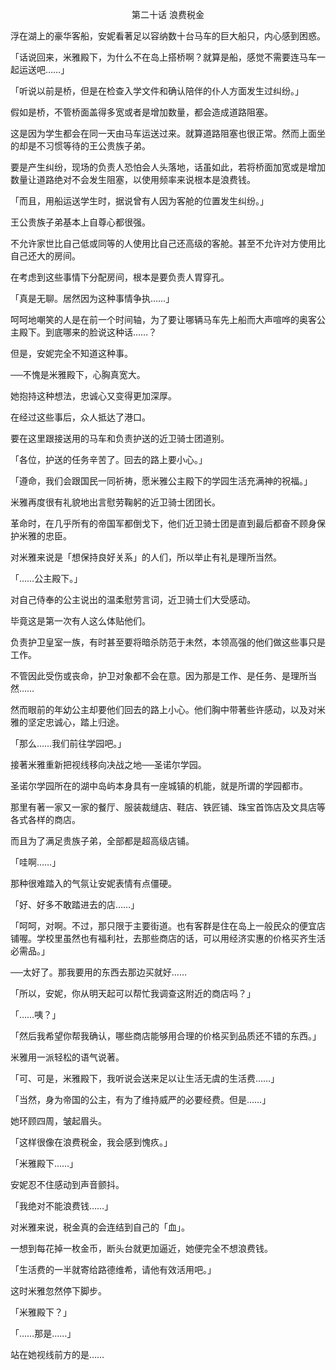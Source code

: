 <p align="center">第二十话 浪费税金</p>

浮在湖上的豪华客船，安妮看著足以容纳数十台马车的巨大船只，内心感到困惑。

「话说回来，米雅殿下，为什么不在岛上搭桥啊？就算是船，感觉不需要连马车一起运送吧……」

「听说以前是桥，但是在检查入学文件和确认陪伴的仆人方面发生过纠纷。」

假如是桥，不管桥面盖得多宽或者是增加数量，都会造成道路阻塞。

这是因为学生都会在同一天由马车运送过来。就算道路阻塞也很正常。然而上面坐的却是不习惯等待的王公贵族子弟。

要是产生纠纷，现场的负责人恐怕会人头落地，话虽如此，若将桥面加宽或是增加数量让道路绝对不会发生阻塞，以使用频率来说根本是浪费钱。

「而且，用船运送学生时，据说曾有人因为客舱的位置发生纠纷。」

王公贵族子弟基本上自尊心都很强。

不允许家世比自己低或同等的人使用比自己还高级的客舱。甚至不允许对方使用比自己还大的房间。

在考虑到这些事情下分配房间，根本是要负责人胃穿孔。

「真是无聊。居然因为这种事情争执……」

呵呵地嘲笑的人是在前一个时间轴，为了要让哪辆马车先上船而大声喧哗的奥客公主殿下。到底哪来的脸说这种话……？

但是，安妮完全不知道这种事。

──不愧是米雅殿下，心胸真宽大。

她抱持这种想法，忠诚心又变得更加深厚。

在经过这些事后，众人抵达了港口。

要在这里跟接送用的马车和负责护送的近卫骑士团道别。

「各位，护送的任务辛苦了。回去的路上要小心。」

「遵命，我们会跟国民一同祈祷，愿米雅公主殿下的学园生活充满神的祝福。」

米雅再度很有礼貌地出言慰劳鞠躬的近卫骑士团团长。

革命时，在几乎所有的帝国军都倒戈下，他们近卫骑士团是直到最后都奋不顾身保护米雅的忠臣。

对米雅来说是「想保持良好关系」的人们，所以举止有礼是理所当然。

「……公主殿下。」

对自己侍奉的公主说出的温柔慰劳言词，近卫骑士们大受感动。

毕竟这是第一次有人这么体贴他们。

负责护卫皇室一族，有时甚至要将暗杀防范于未然，本领高强的他们做这些事只是工作。

不管因此受伤或丧命，护卫对象都不会在意。因为那是工作、是任务、是理所当然……

然而眼前的年幼公主却要他们回去的路上小心。他们胸中带著些许感动，以及对米雅的坚定忠诚心，踏上归途。

「那么……我们前往学园吧。」

接著米雅重新把视线移向决战之地──圣诺尔学园。

圣诺尔学园所在的湖中岛屿本身具有一座城镇的机能，就是所谓的学园都市。

那里有著一家又一家的餐厅、服装裁缝店、鞋店、铁匠铺、珠宝首饰店及文具店等各式各样的商店。

而且为了满足贵族子弟，全部都是超高级店铺。

「哇啊……」

那种很难踏入的气氛让安妮表情有点僵硬。

「好、好多不敢踏进去的店……」

「呵呵，对啊。不过，那只限于主要街道。也有客群是住在岛上一般民众的便宜店铺喔。学校里虽然也有福利社，去那些商店的话，可以用经济实惠的价格买齐生活必需品。」

──太好了。那我要用的东西去那边买就好……

「所以，安妮，你从明天起可以帮忙我调查这附近的商店吗？」

「……咦？」

「然后我希望你帮我确认，哪些商店能够用合理的价格买到品质还不错的东西。」

米雅用一派轻松的语气说著。

「可、可是，米雅殿下，我听说会送来足以让生活无虞的生活费……」

「当然，身为帝国的公主，有为了维持威严的必要经费。但是……」

她环顾四周，皱起眉头。

「这样很像在浪费税金，我会感到愧疚。」

「米雅殿下……」

安妮忍不住感动到声音颤抖。

「我绝对不能浪费钱……」

对米雅来说，税金真的会连结到自己的「血」。

一想到每花掉一枚金币，断头台就更加逼近，她便完全不想浪费钱。

「生活费的一半就寄给路德维希，请他有效活用吧。」

这时米雅忽然停下脚步。

「米雅殿下？」

「……那是……」

站在她视线前方的是……

